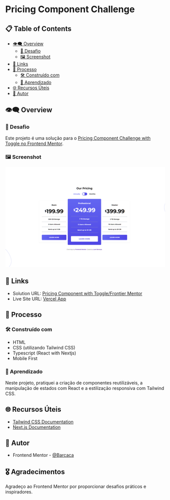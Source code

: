 # Pricing Component Challenge

## 📋 Table of Contents

- [👁️‍🗨️ Overview](#-overview)
  - [🚀 Desafio](#-desafio)
  - [🖼️ Screenshot](#️-screenshot)
- [🔗 Links](#-links)
- [🚀 Processo](#-processo)
  - [🛠️ Construído com](#️-construído-com)
  - [🧠 Aprendizado](#-aprendizado)
- [🌐 Recursos Úteis](#-recursos-úteis)
- [👤 Autor](#-autor)

## 👁️‍🗨️ Overview

### 🚀 Desafio

Este projeto é uma solução para o [Pricing Component Challenge with Toggle no Frontend Mentor](https://www.frontendmentor.io/challenges/pricing-component-with-toggle-8vPwRMIC).

### 🖼️ Screenshot

![Screenshot do Projeto](/public//screenshot.png)

## 🔗 Links

- Solution URL: [Pricing Component with Toggle/Frontier Mentor](https://your-solution-url.com)
- Live Site URL: [Vercel App](https://pricing-component-with-toggle-pearl.vercel.app)

## 🚀 Processo

### 🛠️ Construído com

- HTML
- CSS (utilizando Tailwind CSS)
- Typescript (React with Nextjs)
- Mobile First

### 🧠 Aprendizado

Neste projeto, pratiquei a criação de componentes reutilizáveis, a manipulação de estados com React e a estilização responsiva com Tailwind CSS.

## 🌐 Recursos Úteis

- [Tailwind CSS Documentation](https://tailwindcss.com/docs)
- [Next.js Documentation](https://nextjs.org/docs)

## 👤 Autor

- Frontend Mentor - [@Barcaca](https://www.frontendmentor.io/profile/Barcaca)

## 🎖️ Agradecimentos

Agradeço ao Frontend Mentor por proporcionar desafios práticos e inspiradores.
